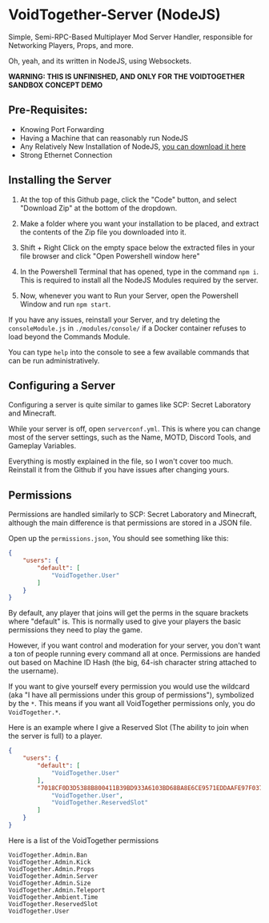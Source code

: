 # VoidTogether-Server (NodeJS)
Simple, Semi-RPC-Based Multiplayer Mod Server Handler, responsible for Networking Players, Props, and more.

Oh, yeah, and its written in NodeJS, using Websockets.

**WARNING: THIS IS UNFINISHED, AND ONLY FOR THE VOIDTOGETHER SANDBOX CONCEPT DEMO**

## Pre-Requisites:
- Knowing Port Forwarding
- Having a Machine that can reasonably run NodeJS
- Any Relatively New Installation of NodeJS, [you can download it here](https://nodejs.org/en/download)
- Strong Ethernet Connection

## Installing the Server
1. At the top of this Github page, click the "Code" button, and select "Download Zip" at the bottom of the dropdown.

2. Make a folder where you want your installation to be placed, and extract the contents of the Zip file you downloaded into it.

3. Shift + Right Click on the empty space below the extracted files in your file browser and click "Open Powershell window here"

4. In the Powershell Terminal that has opened, type in the command `npm i`. This is required to install all the NodeJS Modules required by the server.

5. Now, whenever you want to Run your Server, open the Powershell Window and run `npm start`.
  
If you have any issues, reinstall your Server, and try deleting the `consoleModule.js` in `./modules/console/` if a Docker container refuses to load beyond the Commands Module.

You can type `help` into the console to see a few available commands that can be run administratively.

## Configuring a Server
Configuring a server is quite similar to games like SCP: Secret Laboratory and Minecraft. 

While your server is off, open `serverconf.yml`. This is where you can change most of the server settings, such as the Name, MOTD, Discord Tools, and Gameplay Variables.

Everything is mostly explained in the file, so I won't cover too much. Reinstall it from the Github if you have issues after changing yours.

## Permissions
Permissions are handled similarly to SCP: Secret Laboratory and Minecraft, although the main difference is that permissions are stored in a JSON file.

Open up the `permissions.json`, You should see something like this:
```json
{
    "users": {
        "default": [
            "VoidTogether.User"
        ]
    }
}
```
By default, any player that joins will get the perms in the square brackets where "default" is. This is normally used to give your players the basic permissions they need to play the game.

However, if you want control and moderation for your server, you don't want a ton of people running every command all at once. Permissions are handed out based on Machine ID Hash (the big, 64-ish character string attached to the username).

If you want to give yourself every permission you would use the wildcard (aka "I have all permissions under this group of permissions"), symbolized by the `*`. This means if you want all VoidTogether permissions only, you do `VoidTogether.*`.

Here is an example where I give a Reserved Slot (The ability to join when the server is full) to a player.
```json
{
    "users": {
        "default": [
            "VoidTogether.User"
        ],
        "7018CF0D3D5388B800411B39BD933A6103BD68BA8E6CE9571EDDAAFE97F0372C": [
            "VoidTogether.User",
            "VoidTogether.ReservedSlot"
        ]
    }
}
```

Here is a list of the VoidTogether permissions
```
VoidTogether.Admin.Ban
VoidTogether.Admin.Kick
VoidTogether.Admin.Props
VoidTogether.Admin.Server
VoidTogether.Admin.Size
VoidTogether.Admin.Teleport
VoidTogether.Ambient.Time
VoidTogether.ReservedSlot
VoidTogether.User
```
